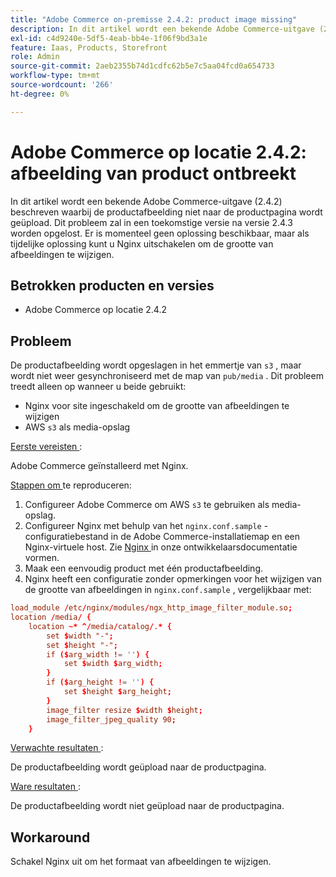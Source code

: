 ```yaml
---
title: "Adobe Commerce on-premisse 2.4.2: product image missing"
description: In dit artikel wordt een bekende Adobe Commerce-uitgave (2.4.2) beschreven waarbij de productafbeelding niet naar de productpagina wordt geüpload. Dit probleem zal in een toekomstige versie na versie 2.4.3 worden opgelost. Er is momenteel geen oplossing beschikbaar, maar als tijdelijke oplossing kunt u Nginx uitschakelen om de grootte van afbeeldingen te wijzigen.
exl-id: c4d9240e-5df5-4eab-bb4e-1f06f9bd3a1e
feature: Iaas, Products, Storefront
role: Admin
source-git-commit: 2aeb2355b74d1cdfc62b5e7c5aa04fcd0a654733
workflow-type: tm+mt
source-wordcount: '266'
ht-degree: 0%

---
```


# Adobe Commerce op locatie 2.4.2: afbeelding van product ontbreekt

In dit artikel wordt een bekende Adobe Commerce-uitgave (2.4.2) beschreven waarbij de productafbeelding niet naar de productpagina wordt geüpload. Dit probleem zal in een toekomstige versie na versie 2.4.3 worden opgelost. Er is momenteel geen oplossing beschikbaar, maar als tijdelijke oplossing kunt u Nginx uitschakelen om de grootte van afbeeldingen te wijzigen.

## Betrokken producten en versies

* Adobe Commerce op locatie 2.4.2

## Probleem

De productafbeelding wordt opgeslagen in het emmertje van `s3` , maar wordt niet weer gesynchroniseerd met de map van `pub/media` . Dit probleem treedt alleen op wanneer u beide gebruikt:

* Nginx voor site ingeschakeld om de grootte van afbeeldingen te wijzigen
* AWS `s3` als media-opslag

<u> Eerste vereisten </u>:

Adobe Commerce geïnstalleerd met Nginx.

<u> Stappen om </u> te reproduceren:

1. Configureer Adobe Commerce om AWS `s3` te gebruiken als media-opslag.
1. Configureer Nginx met behulp van het `nginx.conf.sample` -configuratiebestand in de Adobe Commerce-installatiemap en een Nginx-virtuele host. Zie [ Nginx ](https://experienceleague.adobe.com/en/docs/commerce-operations/installation-guide/prerequisites/web-server/nginx) in onze ontwikkelaarsdocumentatie vormen.
1. Maak een eenvoudig product met één productafbeelding.
1. Nginx heeft een configuratie zonder opmerkingen voor het wijzigen van de grootte van afbeeldingen in `nginx.conf.sample` , vergelijkbaar met:

```conf
load_module /etc/nginx/modules/ngx_http_image_filter_module.so;
location /media/ {
    location ~* ^/media/catalog/.* {
        set $width "-";
        set $height "-";
        if ($arg_width != '') {
            set $width $arg_width;
        }
        if ($arg_height != '') {
            set $height $arg_height;
        }
        image_filter resize $width $height;
        image_filter_jpeg_quality 90;
    }
```

<u> Verwachte resultaten </u>:

De productafbeelding wordt geüpload naar de productpagina.

<u> Ware resultaten </u>:

De productafbeelding wordt niet geüpload naar de productpagina.

## Workaround

Schakel Nginx uit om het formaat van afbeeldingen te wijzigen.
